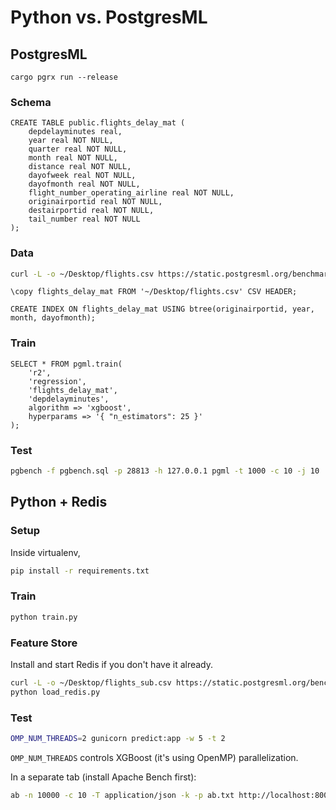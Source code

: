 # Python vs. PostgresML

## PostgresML

```
cargo pgrx run --release
```

### Schema

```postgresql
CREATE TABLE public.flights_delay_mat (
    depdelayminutes real,
    year real NOT NULL,
    quarter real NOT NULL,
    month real NOT NULL,
    distance real NOT NULL,
    dayofweek real NOT NULL,
    dayofmonth real NOT NULL,
    flight_number_operating_airline real NOT NULL,
    originairportid real NOT NULL,
    destairportid real NOT NULL,
    tail_number real NOT NULL
);
```

### Data

```bash
curl -L -o ~/Desktop/flights.csv https://static.postgresml.org/benchmarks/flights.csv
```

```postgresql
\copy flights_delay_mat FROM '~/Desktop/flights.csv' CSV HEADER;

CREATE INDEX ON flights_delay_mat USING btree(originairportid, year, month, dayofmonth);
```

### Train

```postgresql
SELECT * FROM pgml.train(
	'r2',
	'regression',
	'flights_delay_mat',
	'depdelayminutes',
	algorithm => 'xgboost',
	hyperparams => '{ "n_estimators": 25 }'
);
```

### Test

```bash
pgbench -f pgbench.sql -p 28813 -h 127.0.0.1 pgml -t 1000 -c 10 -j 10
```

## Python + Redis

### Setup

Inside virtualenv,

```bash
pip install -r requirements.txt
```

### Train

```bash
python train.py
```

### Feature Store

Install and start Redis if you don't have it already.

```bash
curl -L -o ~/Desktop/flights_sub.csv https://static.postgresml.org/benchmarks/flights_sub.csv
python load_redis.py
```

### Test

```bash
OMP_NUM_THREADS=2 gunicorn predict:app -w 5 -t 2
```

`OMP_NUM_THREADS` controls XGBoost (it's using OpenMP) parallelization.

In a separate tab (install Apache Bench first):

```bash
ab -n 10000 -c 10 -T application/json -k -p ab.txt http://localhost:8000/
```



